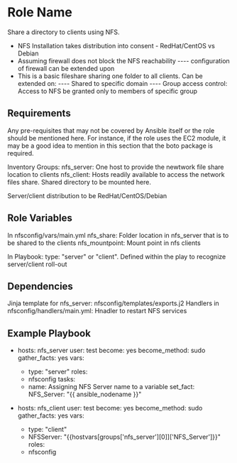 Role Name
=========

Share a directory to clients using NFS.

- NFS Installation takes distribution into consent - RedHat/CentOS vs Debian
- Assuming firewall does not block the NFS reachability
---- configuration of firewall can be extended upon
- This is a basic fileshare sharing one folder to all clients. Can be extended on:
---- Shared to specific domain
---- Group access control: Access to NFS be granted only to members of specific group


Requirements
------------

Any pre-requisites that may not be covered by Ansible itself or the role should be mentioned here. For instance, if the role uses the EC2 module, it may be a good idea to mention in this section that the boto package is required.

Inventory Groups:
nfs_server: One host to provide the newtwork file share location to clients
nfs_client: Hosts readily available to access the network files share. Shared directory to be mounted here.

Server/client distribution to be RedHat/CentOS/Debian

Role Variables
--------------

In nfsconfig/vars/main.yml
nfs_share: Folder location in nfs_server that is to be shared to the clients
nfs_mountpoint: Mount point in nfs clients

In Playbook:
type: "server" or "client". Defined within the play to recognize server/client roll-out


Dependencies
------------

Jinja template for nfs_server: nfsconfig/templates/exports.j2
Handlers in nfsconfig/handlers/main.yml: Hnadler to restart NFS services


Example Playbook
----------------

- hosts: nfs_server
  user: test
  become: yes
  become_method: sudo
  gather_facts: yes
  vars:
    - type: "server"
  roles:
    - nfsconfig
  tasks:
    - name: Assigning NFS Server name to a variable
      set_fact:
        NFS_Server: "{{ ansible_nodename }}"

- hosts: nfs_client
  user: test
  become: yes
  become_method: sudo
  gather_facts: yes
  vars:
    - type: "client"
    - NFSServer: "{{hostvars[groups['nfs_server'][0]]['NFS_Server']}}"
  roles:
    - nfsconfig


